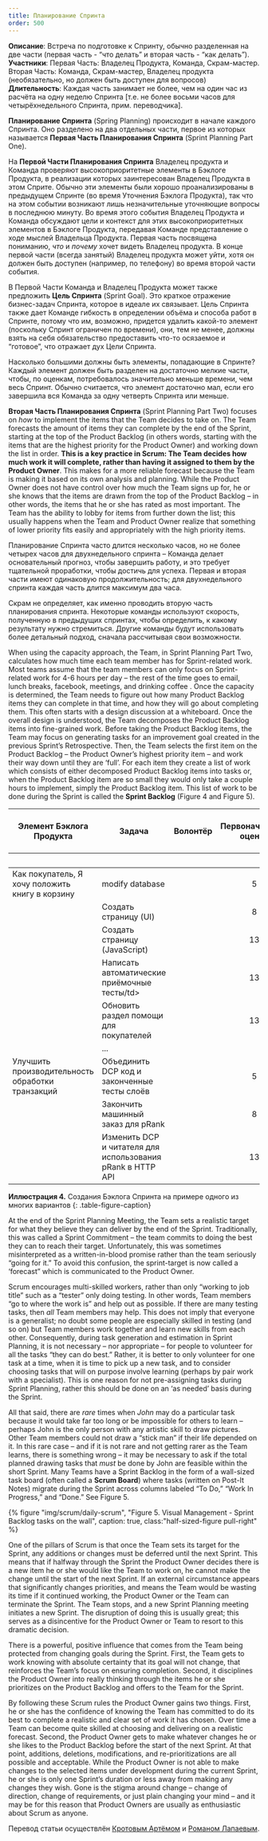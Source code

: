 ```yaml
---
title: Планирование Спринта
order: 500
---
```


**Описание**: Встреча по подготовке к Спринту, обычно разделенная на две части (первая часть  - “что делать” и вторая часть - “как делать”).
**Участники**: Первая Часть: Владелец Продукта, Команда, Скрам-мастер. Вторая Часть: Команда, Скрам-мастер, Владелец продукта (необязательно, но должен быть доступен для вопросов)
**Длительность**: Каждая часть занимает не более, чем на один час из расчёта на одну неделю Спринта [т.е. не более восьми часов для четырёхнедельного Спринта, прим. переводчика].

**Планирование Спринта** (Spring Planning) происходит в начале каждого Спринта. Оно разделено на два отдельных части, первое из которых называется **Первая Часть Планирования Спринта** (Sprint Planning Part One).

На **Первой Части Планирования Спринта** Владелец продукта и Команда проверяют высокоприоритетные элементы в Бэклоге Продукта, в реализации которых заинтересован Владелец Продукта в этом Сприте. Обычно эти элементы были хорошо проанализированы в предыдущем Спринте (во время Уточнения Бэклога Продукта), так что на этом событии возникают лишь незначительные уточняющие вопросы в последнюю минуту. Во время этого события Владелец Продукта и Команда обсуждают цели и контекст для этих высокоприоритетных элементов в Бэклоге Продукта, передавая Команде представление о ходе мыслей Владельца Продукта. Первая часть посвящена пониманию, *что* и *почему* хочет видеть Владелец продукта. В конце первой части (всегда занятый) Владелец продукта может уйти, хотя он должен быть доступен (например, по телефону) во время второй части события.

В Первой Части Команда и Владелец Продукта может также предложить **Цель Спринта** (Sprint Goal). Это краткое отражение бизнес-задач Спринта, которое в идеале их связывает. Цель Спринта также дает Команде гибкость в определении объёма и способа работ в Спринте, потому что им, возможно, придется удалить какой-то элемент (поскольку Спринт ограничен по времени), они, тем не менее, должны взять на себя обязательство предоставить что-то осязаемое и “готовое”, что отражает дух Цели Спринта.

Насколько большими должны быть элементы, попадающие в Спринте? Каждый элемент должен быть разделен на достаточно мелкие части, чтобы, по оценкам, потребовалось значительно меньше времени, чем весь Спринт. Обычно считается, что элемент достаточно мал, если его завершила вся Команда за одну четверть Спринта или меньше.

**Вторая Часть Планирования Спринта** (Sprint Planning Part Two) focuses on *how* to implement the items that the Team decides to take on. The Team forecasts the amount of items they can complete by the end of the Sprint, starting at the top of the Product Backlog (in others words, starting with the items that are the highest priority for the Product Owner) and working down the list in order. **This is a key practice in Scrum: The Team decides how much work it will complete, rather than having it assigned to them by the Product Owner**. This makes for a more reliable forecast because the Team is making it based on its own analysis and planning. While the Product Owner does not have control over how much the Team signs up for, he or she knows that the items are drawn from the top of the Product Backlog – in other words, the items that he or she has rated as most important. The Team has the ability to lobby for items from further down the list; this usually happens when the Team and Product Owner realize that something of lower priority fits easily and appropriately with the high priority items.

Планирование Спринта часто длится несколько часов, но не более четырех часов для двухнедельного спринта – Команда делает основательный прогноз, чтобы завершить работу, и это требует тщательной проработки, чтобы достичь для успеха. Первая и вторая части имеют одинаковую продолжительность; для двухнедельного спринта каждая часть длится максимум два часа.

Скрам не определяет, как именно проводить вторую часть планирования спринта. Некоторые команды используют скорость, полученную в предыдущих спринтах, чтобы определить, к какому результату нужно стремиться. Другие команды будут использовать более детальный подход, сначала рассчитывая свои возможности.

When using the capacity approach, the Team, in Sprint Planning Part Two, calculates how much time each team member has for Sprint-related work. Most teams assume that the team members can only focus on Sprint-related work for 4-6 hours per day – the rest of the time goes to email, lunch breaks, facebook, meetings, and drinking coffee . Once the capacity is determined, the Team needs to figure out how many Product Backlog items they can complete in that time, and how they will go about completing them.  This often starts with a design discussion at a whiteboard.  Once the overall design is understood, the Team decomposes the Product Backlog items into fine-grained work.  Before taking the Product Backlog items, the Team may focus on generating tasks for an improvement goal created in the previous Sprint’s Retrospective. Then, the Team selects the first item on the Product Backlog – the Product Owner’s highest priority item  – and work their way down until they are ‘full’. For each item they create a list of work which consists of either decomposed Product Backlog items into tasks or, when the Product Backlog item are so small they would only take a couple hours to implement, simply the Product Backlog item. This list of work to be done during the Sprint is called the **Sprint Backlog** (Figure 4 and Figure 5).

<table class="grid_table_with_header">
  <thead>
    <tr>
      <th style="text-align: center">Элемент Бэклога Продукта</th>
      <th style="text-align: center">Задача</th>
      <th style="text-align: center">Волонтёр</th>
      <th style="text-align: center">Первоначальная оценка</th>
      <th colspan="6" style="text-align: center">Новая оценка оставшейся работы на конец дня...</th>
    </tr>
    <tr>
      <th></th><th></th><th></th><th></th>
      <th style="text-align: center">1</th>
      <th style="text-align: center">2</th>
      <th style="text-align: center">3</th>
      <th style="text-align: center">4</th>
      <th style="text-align: center">5</th>
      <th style="text-align: center">6</th>
    </tr>
  </thead>
  <tbody>
    <tr>
      <td>Как покупатель, Я хочу положить книгу в корзину</td>
      <td>modify database</td>
      <td></td>
      <td style="text-align: center">5</td>
      <td></td><td></td><td></td><td></td><td></td><td></td>
    </tr>
    <tr>
      <td></td>
      <td>Создать страницу (UI)</td>
      <td></td>
      <td style="text-align: center">8</td>
      <td></td><td></td><td></td><td></td><td></td><td></td>
    </tr>
    <tr>
      <td></td>
      <td>Создать страницу (JavaScript)</td>
      <td></td>
      <td style="text-align: center">13</td>
      <td></td><td></td><td></td><td></td><td></td><td></td>
    </tr>
    <tr>
      <td></td>
      <td>Написать автоматические приёмочные тесты/td>
      <td></td>
      <td style="text-align: center">13</td>
      <td></td><td></td><td></td><td></td><td></td><td></td>
    </tr>
    <tr>
      <td></td>
      <td>Обновить раздел помощи для покупателей</td>
      <td></td>
      <td style="text-align: center">13</td>
      <td></td><td></td><td></td><td></td><td></td><td></td>
    </tr>
    <tr>
      <td></td>
      <td>...</td>
      <td></td><td></td><td></td><td></td><td></td><td></td><td></td><td></td>
    </tr>
    <tr>
      <td>Улучшить производительность обработки транзакций</td>
      <td>Объединить DCP код и законченные тесты слоёв</td>
      <td></td>
      <td style="text-align: center">5</td>
      <td></td><td></td><td></td><td></td><td></td><td></td>
    </tr>
    <tr>
      <td></td>
      <td>Закончить машинный заказ для pRank</td>
      <td></td>
      <td style="text-align: center">8</td>
      <td></td><td></td><td></td><td></td><td></td><td></td>
    </tr>
    <tr>
      <td></td>
      <td>Изменить DCP и читателя для использования pRank в  HTTP API</td>
      <td></td>
      <td style="text-align: center">13</td>
      <td></td><td></td><td></td><td></td><td></td><td></td>
    </tr>
  </tbody>
</table>

**Иллюстрация 4.** Создания Бэклога Спринта на примере одного из многих вариантов
{: .table-figure-caption}

At the end of the Sprint Planning Meeting, the Team sets a realistic target for what they believe they can deliver by the end of the Sprint. Traditionally, this was called a Sprint Commitment – the team commits to doing the best they can to reach their target. Unfortunately, this was sometimes misinterpreted as a written-in-blood promise rather than the team seriously “going for it.” To avoid this confusion, the sprint-target is now called a ‘forecast” which is communicated to the Product Owner.

Scrum encourages multi-skilled workers, rather than only “working to job title” such as a “tester” only doing testing. In other words, Team members “go to where the work is” and help out as possible. If there are many testing tasks, then *all* Team members may help. This does not imply that everyone is a generalist; no doubt some people are especially skilled in testing (and so on) but Team members work together and learn new skills from each other. Consequently, during task generation and estimation in Sprint Planning, it is not necessary – nor appropriate – for people to volunteer for all the tasks “they can do best.” Rather, it is better to only volunteer for one task at a time, when it is time to pick up a new task, and to consider choosing tasks that will on purpose involve learning (perhaps by pair work with a specialist). This is one reason for not pre-assigning tasks during Sprint Planning, rather this should be done on an ‘as needed’ basis during the Sprint.

All that said, there are *rare* times when *John* may do a particular task because it would take far too long or be impossible for others to learn – perhaps John is the only person with any artistic skill to draw pictures. Other Team members could not draw a “stick man” if their life depended on it. In this rare case – and if it is not rare and not getting rarer as the Team learns, there is something wrong – it may be necessary to ask if the total planned drawing tasks that *must* be done by John are feasible within the short Sprint.
Many Teams have a Sprint Backlog in the form of a wall-sized task board (often called a **Scrum Board**) where tasks (written on Post-It Notes) migrate during the Sprint across columns labeled “To Do,” “Work In Progress,” and “Done.” See Figure 5.

<div>
  {% figure "img/scrum/daily-scrum", "Figure 5. Visual Management - Sprint Backlog tasks on the wall", caption: true,  class:"half-sized-figure pull-right" %}
</div>

One of the pillars of Scrum is that once the Team sets its target for the Sprint, any additions or changes must be deferred until the next Sprint. This means that if halfway through the Sprint the Product Owner decides there is a new item he or she would like the Team to work on, he cannot make the change until the start of the next Sprint. If an external circumstance appears that significantly changes priorities, and means the Team would be wasting its time if it continued working, the Product Owner or the Team can terminate the Sprint. The Team stops, and a new Sprint Planning meeting initiates a new Sprint. The disruption of doing this is usually great; this serves as a disincentive for the Product Owner or Team to resort to this dramatic decision.

There is a powerful, positive influence that comes from the Team being protected from changing goals during the Sprint. First, the Team gets to work knowing with absolute certainty that its goal will not change, that reinforces the Team’s focus on ensuring completion. Second, it disciplines the Product Owner into really thinking through the items he or she prioritizes on the Product Backlog and offers to the Team for the Sprint.

By following these Scrum rules the Product Owner gains two things. First, he or she has the confidence of knowing the Team has committed to do its best to complete a realistic and clear set of work it has chosen. Over time a Team can become quite skilled at choosing and delivering on a realistic forecast. Second, the Product Owner gets to make whatever changes he or she likes to the Product Backlog before the start of the next Sprint. At that point, additions, deletions, modifications, and re-prioritizations are all possible and acceptable. While the Product Owner is not able to make changes to the selected items under development during the current Sprint, he or she is only one Sprint’s duration or less away from making any changes they wish. Gone is the stigma around change – change of direction, change of requirements, or just plain changing your mind – and it may be for this reason that Product Owners are usually as enthusiastic about Scrum as anyone.

Перевод статьи осуществлён [Кротовым Артёмом](https://www.facebook.com/artem.v.krotov) и [Романом Лапаевым](https://www.linkedin.com/in/romanlapaev).
